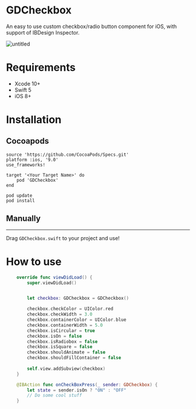 # GDCheckbox

An easy to use custom checkbox/radio button component for iOS, with support of IBDesign Inspector.


![untitled](https://cloud.githubusercontent.com/assets/9967486/21909175/03d46ab6-d92c-11e6-86d6-216c1b18e2e0.gif)


# Requirements
- Xcode 10+
- Swift 5
- iOS 8+

# Installation
## Cocoapods
```
source 'https://github.com/CocoaPods/Specs.git'
platform :ios, '9.0'
use_frameworks!

target '<Your Target Name>' do
    pod 'GDCheckbox'
end
```
    pod update
    pod install


## Manually
------
Drag `GDCheckbox.swift` to your project and use!


# How to use
```swift
    override func viewDidLoad() {
        super.viewDidLoad()


        let checkbox: GDCheckbox = GDCheckbox()

        checkbox.checkColor = UIColor.red
        checkbox.checkWidth = 3.0
        checkbox.containerColor = UIColor.blue
        checkbox.containerWidth = 5.0
        checkbox.isCircular = true
        checkbox.isOn = false
        checkbox.isRadiobox = false
        checkbox.isSquare = false
        checkbox.shouldAnimate = false
        checkbox.shouldFillContainer = false
        
        self.view.addSubview(checkbox)
    }

    @IBAction func onCheckBoxPress(_ sender: GDCheckbox) {
        let state = sender.isOn ? "ON" : "OFF"
        // Do some cool stuff
    }
```
